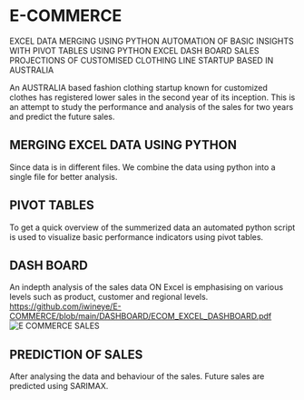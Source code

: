 # E-COMMERCE
EXCEL DATA MERGING USING PYTHON
AUTOMATION OF BASIC INSIGHTS WITH PIVOT TABLES USING PYTHON 
EXCEL DASH BOARD
SALES PROJECTIONS OF CUSTOMISED CLOTHING LINE STARTUP BASED IN AUSTRALIA

An AUSTRALIA based fashion clothing startup known for customized clothes has registered lower sales in the second year of its inception. This is an attempt to study the performance and analysis of the sales for two years and predict the future sales.

## MERGING EXCEL DATA USING PYTHON
Since data is in different files. We combine the data using python into a single file for better analysis.


## PIVOT TABLES
To get a quick overview of the summerized data an automated python script is used to visualize basic performance indicators using pivot tables.

## DASH BOARD
An indepth analysis of the sales data ON Excel is emphasising on various levels such as  product, customer and regional levels.  
https://github.com/iwineye/E-COMMERCE/blob/main/DASHBOARD/ECOM_EXCEL_DASHBOARD.pdf
![E COMMERCE SALES](https://github.com/iwineye/E-COMMERCE/assets/96835772/88f7cb0d-6079-4118-a821-d08502afc741)

## PREDICTION OF SALES 
After analysing the data and behaviour of the sales. Future sales are predicted using SARIMAX.
